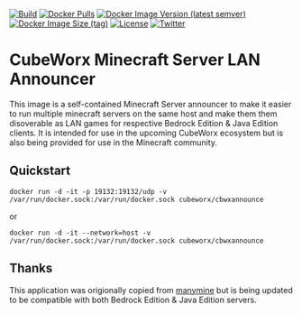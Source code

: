 [![Build](https://img.shields.io/github/workflow/status/cubeworx/cbwxannounce/build-push-docker)](https://github.com/cubeworx/cbwxannounce/actions)
[![Docker Pulls](https://img.shields.io/docker/pulls/cubeworx/cbwxannounce.svg)](https://hub.docker.com/r/cubeworx/cbwxannounce)
[![Docker Image Version (latest semver)](https://img.shields.io/docker/v/cubeworx/cbwxannounce?sort=semver)](https://hub.docker.com/r/cubeworx/cbwxannounce)
[![Docker Image Size (tag)](https://img.shields.io/docker/image-size/cubeworx/cbwxannounce/latest)](https://hub.docker.com/r/cubeworx/cbwxannounce)
[![License](https://img.shields.io/badge/license-MIT-blue.svg)](https://github.com/cubeworx/cbwxannounce/blob/master/LICENSE)
[![Twitter](https://img.shields.io/twitter/follow/cubeworx?label=Follow&style=social)](https://twitter.com/intent/follow?screen_name=cubeworx)


CubeWorx Minecraft Server LAN Announcer
==============

This image is a self-contained Minecraft Server announcer to make it easier to run multiple minecraft servers on the same host and make them them disoverable as LAN games for respective Bedrock Edition & Java Edition clients. It is intended for use in the upcoming CubeWorx ecosystem but is also being provided for use in the Minecraft community.

## Quickstart

```
docker run -d -it -p 19132:19132/udp -v /var/run/docker.sock:/var/run/docker.sock cubeworx/cbwxannounce
```
or
```
docker run -d -it --network=host -v /var/run/docker.sock:/var/run/docker.sock cubeworx/cbwxannounce
```

## Thanks

This application was origionally copied from [manymine](https://github.com/illiteratealliterator/manymine) but is being updated to be compatible with both Bedrock Edition & Java Edition servers.